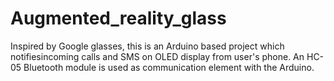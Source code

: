 # Augmented_reality_glass
Inspired
by Google glasses, this is an Arduino based project which notifiesincoming calls and SMS on OLED display from user's phone.
An HC-05 Bluetooth module is used as communication element with the Arduino.
